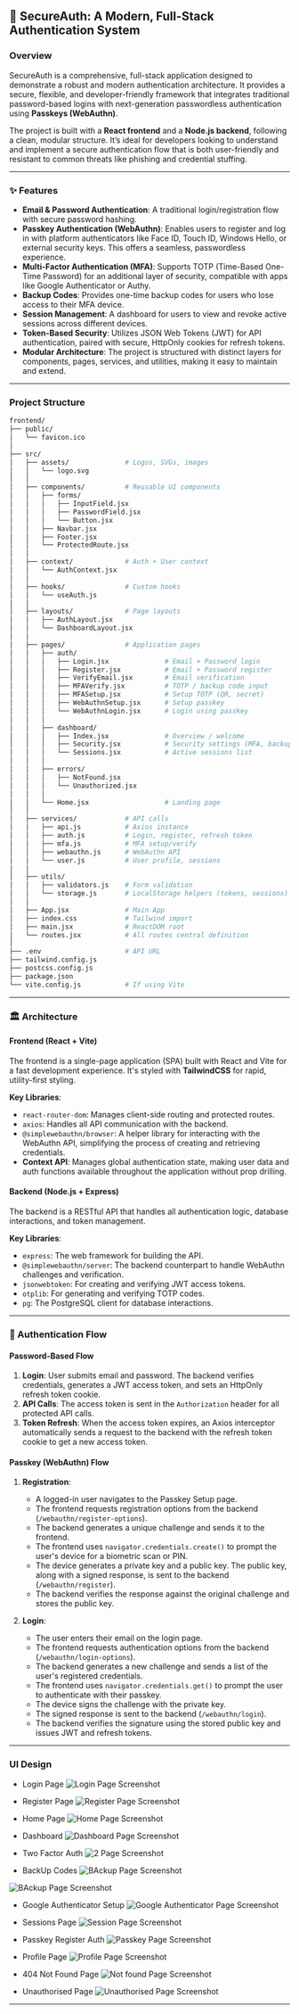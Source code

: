 ## 🔐 SecureAuth: A Modern, Full-Stack Authentication System

### Overview

SecureAuth is a comprehensive, full-stack application designed to demonstrate a robust and modern authentication architecture. It provides a secure, flexible, and developer-friendly framework that integrates traditional password-based logins with next-generation passwordless authentication using **Passkeys (WebAuthn)**.

The project is built with a **React frontend** and a **Node.js backend**, following a clean, modular structure. It’s ideal for developers looking to understand and implement a secure authentication flow that is both user-friendly and resistant to common threats like phishing and credential stuffing.

---

### ✨ Features

* **Email & Password Authentication**: A traditional login/registration flow with secure password hashing.
* **Passkey Authentication (WebAuthn)**: Enables users to register and log in with platform authenticators like Face ID, Touch ID, Windows Hello, or external security keys. This offers a seamless, passwordless experience.
* **Multi-Factor Authentication (MFA)**: Supports TOTP (Time-Based One-Time Password) for an additional layer of security, compatible with apps like Google Authenticator or Authy.
* **Backup Codes**: Provides one-time backup codes for users who lose access to their MFA device.
* **Session Management**: A dashboard for users to view and revoke active sessions across different devices.
* **Token-Based Security**: Utilizes JSON Web Tokens (JWT) for API authentication, paired with secure, HttpOnly cookies for refresh tokens.
* **Modular Architecture**: The project is structured with distinct layers for components, pages, services, and utilities, making it easy to maintain and extend.

---

### Project Structure

```sh
frontend/
├── public/
│   └── favicon.ico
│
├── src/
│   ├── assets/              # Logos, SVGs, images
│   │   └── logo.svg
│   │
│   ├── components/          # Reusable UI components
│   │   ├── forms/
│   │   │   ├── InputField.jsx
│   │   │   ├── PasswordField.jsx
│   │   │   └── Button.jsx
│   │   ├── Navbar.jsx
│   │   ├── Footer.jsx
│   │   └── ProtectedRoute.jsx
│   │
│   ├── context/             # Auth + User context
│   │   └── AuthContext.jsx
│   │
│   ├── hooks/               # Custom hooks
│   │   └── useAuth.js
│   │
│   ├── layouts/             # Page layouts
│   │   ├── AuthLayout.jsx
│   │   └── DashboardLayout.jsx
│   │
│   ├── pages/               # Application pages
│   │   ├── auth/
│   │   │   ├── Login.jsx              # Email + Password login
│   │   │   ├── Register.jsx           # Email + Password register
│   │   │   ├── VerifyEmail.jsx        # Email verification
│   │   │   ├── MFAVerify.jsx          # TOTP / backup code input
│   │   │   ├── MFASetup.jsx           # Setup TOTP (QR, secret)
│   │   │   ├── WebAuthnSetup.jsx      # Setup passkey
│   │   │   └── WebAuthnLogin.jsx      # Login using passkey
│   │   │
│   │   ├── dashboard/
│   │   │   ├── Index.jsx              # Overview / welcome
│   │   │   ├── Security.jsx           # Security settings (MFA, backup codes)
│   │   │   └── Sessions.jsx           # Active sessions list
│   │   │
│   │   ├── errors/
│   │   │   ├── NotFound.jsx
│   │   │   └── Unauthorized.jsx
│   │   │
│   │   └── Home.jsx                   # Landing page
│   │
│   ├── services/            # API calls
│   │   ├── api.js           # Axios instance
│   │   ├── auth.js          # Login, register, refresh token
│   │   ├── mfa.js           # MFA setup/verify
│   │   ├── webauthn.js      # WebAuthn API
│   │   └── user.js          # User profile, sessions
│   │
│   ├── utils/
│   │   ├── validators.js    # Form validation
│   │   └── storage.js       # LocalStorage helpers (tokens, sessions)
│   │
│   ├── App.jsx              # Main App
│   ├── index.css            # Tailwind import
│   ├── main.jsx             # ReactDOM root
│   └── routes.jsx           # All routes central definition
│
├── .env                     # API URL
├── tailwind.config.js
├── postcss.config.js
├── package.json
└── vite.config.js           # If using Vite


```

---


### 🏛️ Architecture

#### Frontend (React + Vite)
The frontend is a single-page application (SPA) built with React and Vite for a fast development experience. It's styled with **TailwindCSS** for rapid, utility-first styling.

**Key Libraries**:
* `react-router-dom`: Manages client-side routing and protected routes.
* `axios`: Handles all API communication with the backend.
* `@simplewebauthn/browser`: A helper library for interacting with the WebAuthn API, simplifying the process of creating and retrieving credentials.
* **Context API**: Manages global authentication state, making user data and auth functions available throughout the application without prop drilling.

#### Backend (Node.js + Express)
The backend is a RESTful API that handles all authentication logic, database interactions, and token management.

**Key Libraries**:
* `express`: The web framework for building the API.
* `@simplewebauthn/server`: The backend counterpart to handle WebAuthn challenges and verification.
* `jsonwebtoken`: For creating and verifying JWT access tokens.
* `otplib`: For generating and verifying TOTP codes.
* `pg`: The PostgreSQL client for database interactions.

---

### 🔑 Authentication Flow

#### Password-Based Flow
1.  **Login**: User submits email and password. The backend verifies credentials, generates a JWT access token, and sets an HttpOnly refresh token cookie.
2.  **API Calls**: The access token is sent in the `Authorization` header for all protected API calls.
3.  **Token Refresh**: When the access token expires, an Axios interceptor automatically sends a request to the backend with the refresh token cookie to get a new access token.

#### Passkey (WebAuthn) Flow
1.  **Registration**:
    * A logged-in user navigates to the Passkey Setup page.
    * The frontend requests registration options from the backend (`/webauthn/register-options`).
    * The backend generates a unique challenge and sends it to the frontend.
    * The frontend uses `navigator.credentials.create()` to prompt the user's device for a biometric scan or PIN.
    * The device generates a private key and a public key. The public key, along with a signed response, is sent to the backend (`/webauthn/register`).
    * The backend verifies the response against the original challenge and stores the public key.

2.  **Login**:
    * The user enters their email on the login page.
    * The frontend requests authentication options from the backend (`/webauthn/login-options`).
    * The backend generates a new challenge and sends a list of the user's registered credentials.
    * The frontend uses `navigator.credentials.get()` to prompt the user to authenticate with their passkey.
    * The device signs the challenge with the private key.
    * The signed response is sent to the backend (`/webauthn/login`).
    * The backend verifies the signature using the stored public key and issues JWT and refresh tokens.

---

### UI Design

* Login Page
![Login Page Screenshot](./images/login.png)

* Register Page
![Register Page Screenshot](./images/register.png)

* Home Page
![Home Page Screenshot](./images/homepage.png)

* Dashboard
![Dashboard Page Screenshot](./images/dashboard.png)

* Two Factor Auth
![2 Page Screenshot](./images/2factor.png)

* BackUp Codes
![BAckup Page Screenshot](./images/backup.png)

![BAckup Page Screenshot](./images/backup-codes.png)

* Google Authenticator Setup
![Google Authenticator Page Screenshot](./images/authenticator.png)

* Sessions Page
![Session Page Screenshot](./images/active_sessions.png)

* Passkey Register Auth
![Passkey Page Screenshot](./images/passkey.png)

* Profile Page
![Profile Page Screenshot](./images/profile.png)

* 404 Not Found Page
![Not found Page Screenshot](./images/404.png)

* Unauthorised Page
![Unauthorised Page Screenshot](./images/unauthorised.png)

---

